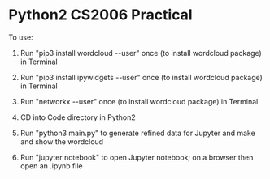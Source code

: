 # Python2 CS2006 Practical

To use:

1. Run "pip3 install wordcloud --user" once (to install wordcloud package) in Terminal

2. Run "pip3 install ipywidgets --user" once (to install wordcloud package) in Terminal

2. Run "networkx --user" once (to install wordcloud package) in Terminal

3. CD into Code directory in Python2

4. Run "python3 main.py" to generate refined data for Jupyter and make and show the wordcloud

5. Run "jupyter notebook" to open Jupyter notebook; on a browser then open an .ipynb file
